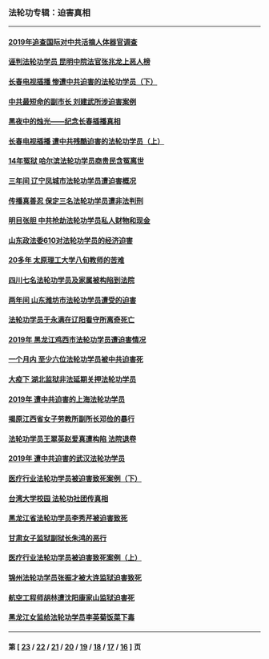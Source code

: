 ### 法轮功专辑：迫害真相
---
#### [2019年追查国际对中共活摘人体器官调查](../../pages/nf4379/n11917733.md) 
#### [诬判法轮功学员 昆明中院法官张兆龙上恶人榜](../../pages/nf4379/n11911958.md) 
#### [长春电视插播 惨遭中共迫害的法轮功学员（下）](../../pages/nf4379/n11900218.md) 
#### [中共最短命的副市长 刘建武所涉迫害案例](../../pages/nf4379/n11915623.md) 
#### [黑夜中的烛光——纪念长春插播真相](../../pages/nf4379/n11914767.md) 
#### [长春电视插播 遭中共残酷迫害的法轮功学员（上）](../../pages/nf4379/n11889606.md) 
#### [14年冤狱 哈尔滨法轮功学员商贵民含冤离世](../../pages/nf4379/n11914283.md) 
#### [三年间 辽宁凤城市法轮功学员遭迫害概况](../../pages/nf4379/n11907497.md) 
#### [传播真善忍 保定三名法轮功学员遭非法判刑](../../pages/nf4379/n11910148.md) 
#### [明目张胆 中共抢劫法轮功学员私人财物和现金](../../pages/nf4379/n11910262.md) 
#### [山东政法委610对法轮功学员的经济迫害](../../pages/nf4379/n11907366.md) 
#### [20多年 太原理工大学八旬教师的苦难](../../pages/nf4379/n11907003.md) 
#### [四川七名法轮功学员及家属被构陷到法院](../../pages/nf4379/n11907214.md) 
#### [两年间 山东潍坊市法轮功学员遭受的迫害](../../pages/nf4379/n11902878.md) 
#### [法轮功学员于永满在辽阳看守所离奇死亡](../../pages/nf4379/n11906047.md) 
#### [2019年 黑龙江鸡西市法轮功学员遭迫害情况](../../pages/nf4379/n11903199.md) 
#### [一个月内 至少六位法轮功学员被中共迫害死](../../pages/nf4379/n11903296.md) 
#### [大疫下 湖北监狱非法延期关押法轮功学员](../../pages/nf4379/n11902661.md) 
#### [2019年 遭中共迫害的上海法轮功学员](../../pages/nf4379/n11900714.md) 
#### [揭原江西省女子劳教所副所长邓俭的暴行](../../pages/nf4379/n11898252.md) 
#### [法轮功学员王翠英赵爱真遭构陷 法院退卷](../../pages/nf4379/n11897965.md) 
#### [2019年 遭中共迫害的武汉法轮功学员](../../pages/nf4379/n11897403.md) 
#### [医疗行业法轮功学员被迫害致死案例（下）](../../pages/nf4379/n11885508.md) 
#### [台湾大学校园 法轮功社团传真相](../../pages/nf4379/n11895392.md) 
#### [黑龙江省法轮功学员李秀芹被迫害致死](../../pages/nf4379/n11894617.md) 
#### [甘肃女子监狱副狱长朱鸿的恶行](../../pages/nf4379/n11892230.md) 
#### [医疗行业法轮功学员被迫害致死案例（上）](../../pages/nf4379/n11883051.md) 
#### [锦州法轮功学员张振才被大连监狱迫害致死](../../pages/nf4379/n11892086.md) 
#### [航空工程师胡林遭沈阳康家山监狱迫害死](../../pages/nf4379/n11888407.md) 
#### [黑龙江女监给法轮功学员李英菊饭菜下毒](../../pages/nf4379/n11886170.md) 

---
#### 第 [ [23](./23.md) / [22](./22.md) / [21](./21.md) / [20](./20.md) / [19](./19.md) / [18](./18.md) / [17](./17.md) / [16](./16.md) ] 页

